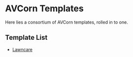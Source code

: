 # AVCorn Templates

Here lies a consortium of AVCorn templates, rolled in to one.

## Template List

*   [Lawncare](https://github.com/AVCorn/avcorn-templates-lawncare)